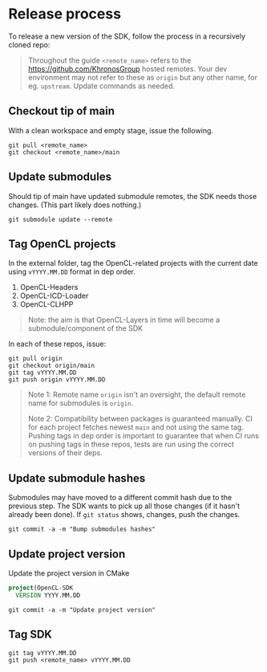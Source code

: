 # Release process

To release a new version of the SDK, follow the process in a recursively cloned repo:

> Throughout the guide `<remote_name>` refers to the https://github.com/KhronosGroup hosted remotes. Your dev environment may not refer to these as `origin` but any other name, for eg. `upstream`. Update commands as needed.

## Checkout tip of main

With a clean workspace and empty stage, issue the following.

```
git pull <remote_name>
git checkout <remote_name>/main
```

## Update submodules

Should tip of main have updated submodule remotes, the SDK needs those changes. (This part likely does nothing.)

```
git submodule update --remote
```

## Tag OpenCL projects

In the external folder, tag the OpenCL-related projects with the current date using `vYYYY.MM.DD` format in dep order.

1. OpenCL-Headers
2. OpenCL-ICD-Loader
3. OpenCL-CLHPP

> Note: the aim is that OpenCL-Layers in time will become a submodule/component of the SDK

In each of these repos, issue:

```
git pull origin
git checkout origin/main
git tag vYYYY.MM.DD
git push origin vYYYY.MM.DD
```

> Note 1: Remote name `origin` isn't an oversight, the default remote name for submodules is `origin`.
>
> Note 2: Compatibility between packages is guaranteed manually. CI for each project fetches newest `main` and not using the same tag. Pushing tags in dep order is important to guarantee that when CI runs on pushing tags in these repos, tests are run using the correct versions of their deps.

## Update submodule hashes

Submodules may have moved to a different commit hash due to the previous step. The SDK wants to pick up all those changes (if it hasn't already been done). If `git status` shows, changes, push the changes.

```
git commit -a -m "Bump submodules hashes"
```

## Update project version

Update the project version in CMake

```cmake
project(OpenCL-SDK
  VERSION YYYY.MM.DD
```

```
git commit -a -m "Update project version"
```

## Tag SDK

```
git tag vYYYY.MM.DD
git push <remote_name> vYYYY.MM.DD
```